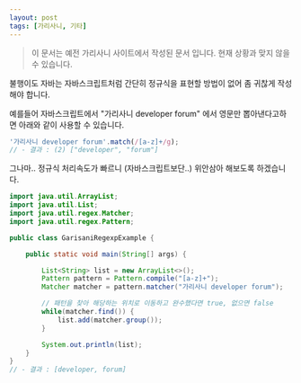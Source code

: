 ```yaml
---
layout: post
tags: [가리사니, 기타]
---
```


> 이 문서는 예전 가리사니 사이트에서 작성된 문서 입니다.
현재 상황과 맞지 않을 수 있습니다.


불행이도 자바는 자바스크립트처럼 간단히 정규식을 표현할 방법이 없어 좀 귀찮게 작성해야 합니다.

예를들어 자바스크립트에서 "가리사니 developer forum" 에서 영문만 뽑아낸다고하면 아래와 같이 사용할 수 있습니다.
``` js
'가리사니 developer forum'.match(/[a-z]+/g);
// - 결과 : (2) ["developer", "forum"]
```
그나마.. 정규식 처리속도가 빠르니 (자바스크립트보단..) 위안삼아 해보도록 하겠습니다.
``` java
import java.util.ArrayList;
import java.util.List;
import java.util.regex.Matcher;
import java.util.regex.Pattern;

public class GarisaniRegexpExample {

	public static void main(String[] args) {

		List<String> list = new ArrayList<>();
		Pattern pattern = Pattern.compile("[a-z]+");
		Matcher matcher = pattern.matcher("가리사니 developer forum");

		// 패턴을 찾아 해당하는 위치로 이동하고 완수했다면 true, 없으면 false
		while(matcher.find()) {
			list.add(matcher.group());
		}

		System.out.println(list);
	}
}
// - 결과 : [developer, forum]
```